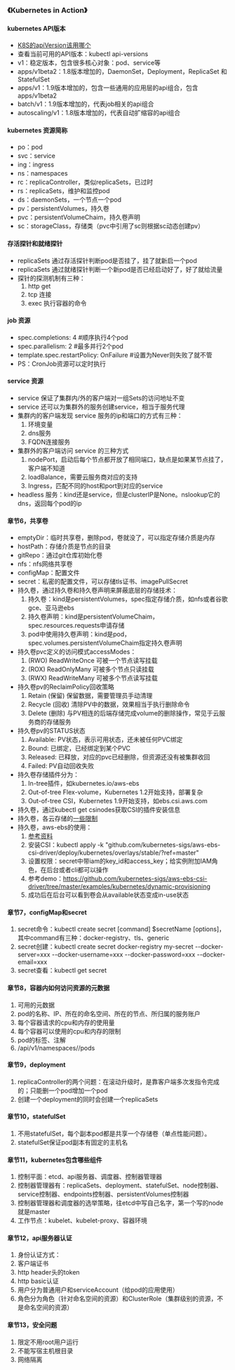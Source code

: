 ### 《Kubernetes in Action》

#### kubernetes API版本
- [K8S的apiVersion该用哪个](https://segmentfault.com/a/1190000017134399)
- 查看当前可用的API版本：kubectl api-versions
- v1：稳定版本，包含很多核心对象：pod、service等
- apps/v1beta2：1.8版本增加的，DaemonSet，Deployment，ReplicaSet 和 StatefulSet
- apps/v1：1.9版本增加的，包含一些通用的应用层的api组合，包含apps/v1beta2
- batch/v1：1.9版本增加的，代表job相关的api组合
- autoscaling/v1：1.8版本增加的，代表自动扩缩容的api组合

#### kubernetes 资源简称
- po：pod
- svc：service
- ing：ingress
- ns：namespaces
- rc：replicaController，类似replicaSets，已过时
- rs：replicaSets，维护和监控pod
- ds：daemonSets，一个节点一个pod
- pv：persistentVolumes，持久卷
- pvc：persistentVolumeChaim，持久卷声明
- sc：storageClass，存储类（pvc中引用了sc则根据sc动态创建pv）

#### 存活探针和就绪探针
- replicaSets 通过存活探针判断pod是否挂了，挂了就新启一个pod
- replicaSets 通过就绪探针判断一个新pod是否已经启动好了，好了就给流量
- 探针的探测机制有三种：
  1. http get
  1. tcp 连接
  1. exec 执行容器的命令

#### job 资源
- spec.completions: 4 #顺序执行4个pod
- spec.parallelism: 2 #最多并行2个pod
- template.spec.restartPolicy: OnFailure #设置为Never则失败了就不管
- PS：CronJob资源可以定时执行

#### service 资源
- service 保证了集群内/外的客户端对一组Sets的访问地址不变
- service 还可以为集群外的服务创建service，相当于服务代理
- 集群内的客户端发现 service 服务的ip和端口的方式有三种：
  1. 环境变量
  1. dns服务
  1. FQDN连接服务
- 集群外的客户端访问 service 的三种方式
  1. nodePort，启动后每个节点都开放了相同端口，缺点是如果某节点挂了，客户端不知道
  1. loadBalance，需要云服务商对应的支持
  1. Ingress，匹配不同的host和port到对应的service
- headless 服务：kind还是service，但是clusterIP是None。nslookup它的dns，返回每个pod的ip

#### 章节6，共享卷
- emptyDir：临时共享卷，删除pod，卷就没了，可以指定存储介质是内存
- hostPath：存储介质是节点的目录
- gitRepo：通过git仓库初始化卷
- nfs：nfs网络共享卷
- configMap：配置文件
- secret：私密的配置文件，可以存储tls证书、imagePullSecret
- 持久卷，通过持久卷和持久卷声明来屏蔽底层的存储技术：
  1. 持久卷：kind是persistentVolumes，spec指定存储介质，如nfs或者谷歌gce、亚马逊ebs
  1. 持久卷声明：kind是persistentVolumeChaim，spec.resources.requests申请存储
  1. pod中使用持久卷声明：kind是pod，spec.volumes.persistentVolumeChaim指定持久卷声明
- 持久卷pvc定义的访问模式accessModes：
  1. (RWO) ReadWriteOnce 可被一个节点读写挂载
  1. (ROX) ReadOnlyMany 可被多个节点只读挂载
  1. (RWX) ReadWriteMany 可被多个节点读写挂载
- 持久卷pv的ReclaimPolicy回收策略
  1. Retain (保留) 保留数据，需要管理员手动清理
  1. Recycle (回收) 清除PV中的数据，效果相当于执行删除命令
  1. Delete (删除) 与PV相连的后端存储完成volume的删除操作，常见于云服务商的存储服务
- 持久卷pv的STATUS状态
  1. Available: PV状态，表示可用状态，还未被任何PVC绑定
  1. Bound: 已绑定，已经绑定到某个PVC
  1. Released: 已释放，对应的pvc已经删除，但资源还没有被集群收回
  1. Failed: PV自动回收失败
- 持久卷存储插件分为：
  1. In-tree插件，如kubernetes.io/aws-ebs
  1. Out-of-tree Flex-volume，Kubernetes 1.2开始支持，部署复杂
  1. Out-of-tree CSI，Kubernetes 1.9开始支持，如ebs.csi.aws.com
- 持久卷，通过kubectl get csinodes获取CSI的插件安装信息
- 持久卷，各云存储的[一些限制](https://kubernetes.io/zh/docs/concepts/storage/volumes/)
- 持久卷，aws-ebs的使用：
  1. [参考资料](https://github.com/kubernetes-sigs/aws-ebs-csi-driver)
  1. 安装CSI：kubectl apply -k "github.com/kubernetes-sigs/aws-ebs-csi-driver/deploy/kubernetes/overlays/stable/?ref=master"
  1. 设置权限：secret中带iam的key_id和access_key；给实例附加IAM角色，在后台或者cli都可以操作
  1. 参考demo：https://github.com/kubernetes-sigs/aws-ebs-csi-driver/tree/master/examples/kubernetes/dynamic-provisioning
  1. 成功后在后台可以看到卷会从available状态变成in-use状态

#### 章节7，configMap和secret
1. secret命令：kubectl create secret [command] $secretName [options]，其中command有三种：docker-registry、tls、generic
1. secret创建：kubectl create secret docker-registry my-secret --docker-server=xxx --docker-username=xxx --docker-password=xxx --docker-email=xxx
1. secret查看：kubectl get secret

#### 章节8，容器内如何访问资源的元数据
1. 可用的元数据
  1. pod的名称、IP、所在的命名空间、所在的节点、所归属的服务账户
  1. 每个容器请求的cpu和内存的使用量
  1. 每个容器可以使用的cpu和内存的限制
  1. pod的标签、注解
1. /api/v1/namespaces/<namespace>/pods

#### 章节9，deployment
1. replicaController的两个问题：在滚动升级时，是靠客户端多次发指令完成的；只能删一个pod增加一个pod
1. 创建一个deployment的同时会创建一个replicaSets

#### 章节10，statefulSet
1. 不用statefulSet，每个副本pod都是共享一个存储卷（单点性能问题）。
1. statefulSet保证pod副本有固定的主机名

#### 章节11，kubernetes包含哪些组件
1. 控制平面：etcd、api服务器、调度器、控制器管理器
  1. 控制器管理器有：replicaSets、deployment、statefulSet、node控制器、service控制器、endpoints控制器、persistentVolumes控制器
  1. 控制器管理器和调度器的选举策略，往etcd中写自己名字，第一个写的node就是master
1. 工作节点：kubelet、kubelet-proxy、容器环境

#### 章节12，api服务器认证
1. 身份认证方式：
  1. 客户端证书
  1. http header头的token
  1. http basic认证
1. 用户分为普通用户和serviceAccount（给pod的应用使用）
1. 角色分为角色（针对命名空间的资源）和ClusterRole（集群级别的资源，不是命名空间的资源）

#### 章节13，安全问题
1. 限定不用root用户运行
1. 不能写宿主机根目录
1. 网络隔离







